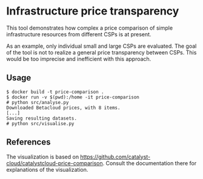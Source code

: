 # Infrastructure price transparency

This tool demonstrates how complex a price comparison of simple infrastructure
resources from different CSPs is at present.

As an example, only individual small and large CSPs are evaluated. The goal
of the tool is not to realize a general price transparency between CSPs.
This would be too imprecise and inefficient with this approach.

## Usage

```
$ docker build -t price-comparison .
$ docker run -v $(pwd):/home -it price-comparison
# python src/analyse.py
Downloaded Betacloud prices, with 8 items.
[...]
Saving resulting datasets.
# python src/visualise.py
```

## References

The visualization is based on https://github.com/catalyst-cloud/catalystcloud-price-comparison.
Consult the documentation there for explanations of the visualization.

